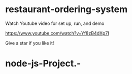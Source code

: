 # restaurant-ordering-system

Watch Youtube video for set up, run, and demo

https://www.youtube.com/watch?v=Yf8zB4dXp7I

Give a star if you like it!
# node-js-Project.-
